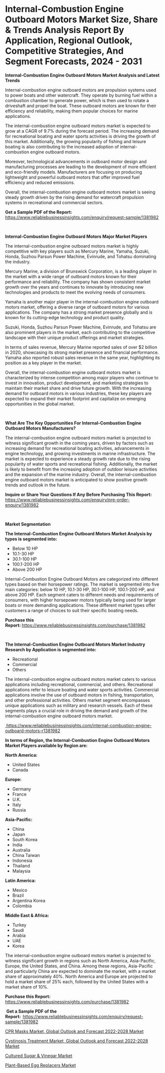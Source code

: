 <p><h1>Internal-Combustion Engine Outboard Motors Market Size, Share & Trends Analysis Report By Application, Regional Outlook, Competitive Strategies, And Segment Forecasts, 2024 - 2031</h1></p><p><strong>Internal-Combustion Engine Outboard Motors Market Analysis and Latest Trends</strong></p>
<p><p>Internal-combustion engine outboard motors are propulsion systems used to power boats and other watercraft. They operate by burning fuel within a combustion chamber to generate power, which is then used to rotate a driveshaft and propel the boat. These outboard motors are known for their efficiency and reliability, making them popular choices for marine applications.</p><p>The internal-combustion engine outboard motors market is expected to grow at a CAGR of 9.7% during the forecast period. The increasing demand for recreational boating and water sports activities is driving the growth of this market. Additionally, the growing popularity of fishing and leisure boating is also contributing to the increased adoption of internal-combustion engine outboard motors.</p><p>Moreover, technological advancements in outboard motor design and manufacturing processes are leading to the development of more efficient and eco-friendly models. Manufacturers are focusing on producing lightweight and powerful outboard motors that offer improved fuel efficiency and reduced emissions.</p><p>Overall, the internal-combustion engine outboard motors market is seeing steady growth driven by the rising demand for watercraft propulsion systems in recreational and commercial sectors.</p></p>
<p><strong>Get a Sample PDF of the Report:&nbsp;</strong> <a href="https://www.reliablebusinessinsights.com/enquiry/request-sample/1381982">https://www.reliablebusinessinsights.com/enquiry/request-sample/1381982</a></p>
<p>&nbsp;</p>
<p><strong>Internal-Combustion Engine Outboard Motors Major Market Players</strong></p>
<p><p>The internal-combustion engine outboard motors market is highly competitive with key players such as Mercury Marine, Yamaha, Suzuki, Honda, Suzhou Parsun Power Machine, Evinrude, and Tohatsu dominating the industry. </p><p>Mercury Marine, a division of Brunswick Corporation, is a leading player in the market with a wide range of outboard motors known for their performance and reliability. The company has shown consistent market growth over the years and continues to innovate by introducing new technologies and products to meet the evolving needs of consumers.</p><p>Yamaha is another major player in the internal-combustion engine outboard motors market, offering a diverse range of outboard motors for various applications. The company has a strong market presence globally and is known for its cutting-edge technology and product quality.</p><p>Suzuki, Honda, Suzhou Parsun Power Machine, Evinrude, and Tohatsu are also prominent players in the market, each contributing to the competitive landscape with their unique product offerings and market strategies.</p><p>In terms of sales revenue, Mercury Marine reported sales of over $2 billion in 2020, showcasing its strong market presence and financial performance. Yamaha also reported robust sales revenue in the same year, highlighting its position as a key player in the market.</p><p>Overall, the internal-combustion engine outboard motors market is characterized by intense competition among major players who continue to invest in innovation, product development, and marketing strategies to maintain their market share and drive future growth. With the increasing demand for outboard motors in various industries, these key players are expected to expand their market footprint and capitalize on emerging opportunities in the global market.</p></p>
<p>&nbsp;</p>
<p><strong>What Are The Key Opportunities For Internal-Combustion Engine Outboard Motors Manufacturers?</strong></p>
<p><p>The internal-combustion engine outboard motors market is projected to witness significant growth in the coming years, driven by factors such as increasing demand for recreational boating activities, advancements in engine technology, and growing investments in marine infrastructure. The market is expected to experience a steady growth rate due to the rising popularity of water sports and recreational fishing. Additionally, the market is likely to benefit from the increasing adoption of outdoor leisure activities and the expansion of the marine industry. Overall, the internal-combustion engine outboard motors market is anticipated to show positive growth trends and outlook in the future.</p></p>
<p><strong>Inquire or Share Your Questions If Any Before Purchasing This Report:</strong> <a href="https://www.reliablebusinessinsights.com/enquiry/pre-order-enquiry/1381982">https://www.reliablebusinessinsights.com/enquiry/pre-order-enquiry/1381982</a></p>
<p>&nbsp;</p>
<p><strong>Market Segmentation</strong></p>
<p><strong>The Internal-Combustion Engine Outboard Motors Market Analysis by types is segmented into:</strong></p>
<p><ul><li>Below 10 HP</li><li>10.1-30 HP</li><li>30.1-100 HP</li><li>100.1-200 HP</li><li>Above 200 HP</li></ul></p>
<p><p>Internal-Combustion Engine Outboard Motors are categorized into different types based on their horsepower ratings. The market is segmented into five main categories: below 10 HP, 10.1-30 HP, 30.1-100 HP, 100.1-200 HP, and above 200 HP. Each segment caters to different needs and requirements of consumers, with higher horsepower motors typically being used for larger boats or more demanding applications. These different market types offer customers a range of choices to suit their specific boating needs.</p></p>
<p><strong>Purchase this Report:&nbsp;</strong><a href="https://www.reliablebusinessinsights.com/purchase/1381982">https://www.reliablebusinessinsights.com/purchase/1381982</a></p>
<p>&nbsp;</p>
<p><strong>The Internal-Combustion Engine Outboard Motors Market Industry Research by Application is segmented into:</strong></p>
<p><ul><li>Recreational</li><li>Commercial</li><li>Others</li></ul></p>
<p><p>The internal-combustion engine outboard motors market caters to various applications including recreational, commercial, and others. Recreational applications refer to leisure boating and water sports activities. Commercial applications involve the use of outboard motors in fishing, transportation, and other professional activities. Others market segment encompasses unique applications such as military and research vessels. Each of these segments plays a crucial role in driving the demand and growth of the internal-combustion engine outboard motors market.</p></p>
<p><a href="https://www.reliablebusinessinsights.com/internal-combustion-engine-outboard-motors-r1381982">&nbsp;https://www.reliablebusinessinsights.com/internal-combustion-engine-outboard-motors-r1381982</a></p>
<p><strong>In terms of Region, the Internal-Combustion Engine Outboard Motors Market Players available by Region are:</strong></p>
<p>
    <p> <strong> North America: </strong>
        <ul>
            <li>United States</li>
            <li>Canada</li>
        </ul>
        </p> 
    <p> <strong> Europe: </strong>
        <ul>
            <li>Germany</li>
            <li>France</li>
            <li>U.K.</li>
            <li>Italy</li>
            <li>Russia</li>
        </ul>
        </p> 
    <p> <strong> Asia-Pacific: </strong>
        <ul>
            <li>China</li>
            <li>Japan</li>
            <li>South Korea</li>
            <li>India</li>
            <li>Australia</li>
            <li>China Taiwan</li>
            <li>Indonesia</li>
            <li>Thailand</li>
            <li>Malaysia</li>
        </ul>
        </p> 
    <p> <strong> Latin America: </strong>
        <ul>
            <li>Mexico</li>
            <li>Brazil</li>
            <li>Argentina Korea</li>
            <li>Colombia</li>
        </ul>
        </p> 
    <p> <strong> Middle East & Africa: </strong>
        <ul>
            <li>Turkey</li>
            <li>Saudi</li>
            <li>Arabia</li>
            <li>UAE</li>
            <li>Korea</li>
        </ul>
    </p>
    </p>
<p><p>The internal-combustion engine outboard motors market is projected to witness significant growth in regions such as North America, Asia-Pacific, Europe, the United States, and China. Among these regions, Asia-Pacific and particularly China are expected to dominate the market, with a market share of approximately 40%. North America and Europe are projected to hold a market share of 25% each, followed by the United States with a market share of 10%.</p></p>
<p><strong>Purchase this Report: </strong><a href="https://www.reliablebusinessinsights.com/purchase/1381982">https://www.reliablebusinessinsights.com/purchase/1381982</a></p>
<p>&nbsp;<strong>Get a Sample PDF of the Report:&nbsp;&nbsp;</strong><a href="https://www.reliablebusinessinsights.com/enquiry/request-sample/1381982">https://www.reliablebusinessinsights.com/enquiry/request-sample/1381982</a></p>
<p><strong></strong></p>
<p><p><a href="https://medium.com/@lianapter60/cpr-masks-market-global-outlook-and-forecast-2022-2028-market-a-global-and-regional-analysis-8e648ff6fb82">CPR Masks Market, Global Outlook and Forecast 2022-2028 Market</a></p><p><a href="https://medium.com/@denisolden565/cystinosis-treatment-market-global-outlook-and-forecast-2022-2028-market-trends-a-detailed-study-6723df03e792">Cystinosis Treatment Market, Global Outlook and Forecast 2022-2028 Market</a></p><p><a href="https://github.com/GaryrankliznmwoXff/Market-Research-Report-List-1/blob/main/cultured-sugar-vinegar-market.md">Cultured Sugar & Vinegar Market</a></p><p><a href="https://github.com/Brown8Reggie/Market-Research-Report-List-1/blob/main/plant-based-egg-replacers-market.md">Plant-Based Egg Replacers Market</a></p></p>